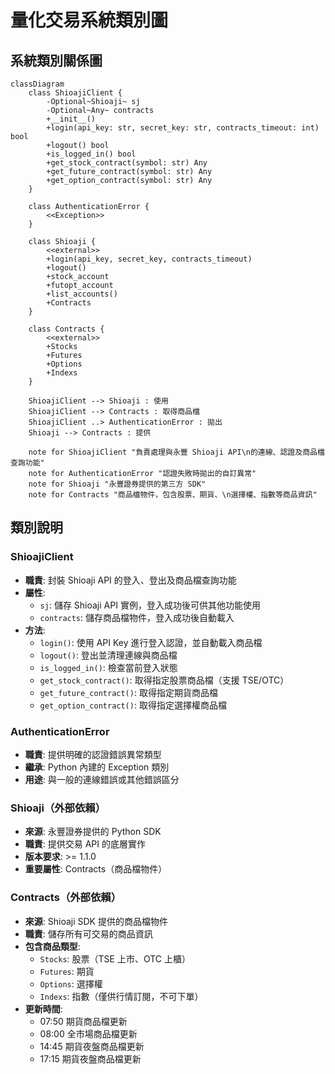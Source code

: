 # 量化交易系統類別圖

## 系統類別關係圖

```mermaid
classDiagram
    class ShioajiClient {
        -Optional~Shioaji~ sj
        -Optional~Any~ contracts
        +__init__()
        +login(api_key: str, secret_key: str, contracts_timeout: int) bool
        +logout() bool
        +is_logged_in() bool
        +get_stock_contract(symbol: str) Any
        +get_future_contract(symbol: str) Any
        +get_option_contract(symbol: str) Any
    }
    
    class AuthenticationError {
        <<Exception>>
    }
    
    class Shioaji {
        <<external>>
        +login(api_key, secret_key, contracts_timeout)
        +logout()
        +stock_account
        +futopt_account
        +list_accounts()
        +Contracts
    }
    
    class Contracts {
        <<external>>
        +Stocks
        +Futures
        +Options
        +Indexs
    }
    
    ShioajiClient --> Shioaji : 使用
    ShioajiClient --> Contracts : 取得商品檔
    ShioajiClient ..> AuthenticationError : 拋出
    Shioaji --> Contracts : 提供
    
    note for ShioajiClient "負責處理與永豐 Shioaji API\n的連線、認證及商品檔查詢功能"
    note for AuthenticationError "認證失敗時拋出的自訂異常"
    note for Shioaji "永豐證券提供的第三方 SDK"
    note for Contracts "商品檔物件，包含股票、期貨、\n選擇權、指數等商品資訊"
```

## 類別說明

### ShioajiClient
- **職責**: 封裝 Shioaji API 的登入、登出及商品檔查詢功能
- **屬性**:
  - `sj`: 儲存 Shioaji API 實例，登入成功後可供其他功能使用
  - `contracts`: 儲存商品檔物件，登入成功後自動載入
- **方法**:
  - `login()`: 使用 API Key 進行登入認證，並自動載入商品檔
  - `logout()`: 登出並清理連線與商品檔
  - `is_logged_in()`: 檢查當前登入狀態
  - `get_stock_contract()`: 取得指定股票商品檔（支援 TSE/OTC）
  - `get_future_contract()`: 取得指定期貨商品檔
  - `get_option_contract()`: 取得指定選擇權商品檔

### AuthenticationError
- **職責**: 提供明確的認證錯誤異常類型
- **繼承**: Python 內建的 Exception 類別
- **用途**: 與一般的連線錯誤或其他錯誤區分

### Shioaji（外部依賴）
- **來源**: 永豐證券提供的 Python SDK
- **職責**: 提供交易 API 的底層實作
- **版本要求**: >= 1.1.0
- **重要屬性**: Contracts（商品檔物件）

### Contracts（外部依賴）
- **來源**: Shioaji SDK 提供的商品檔物件
- **職責**: 儲存所有可交易的商品資訊
- **包含商品類型**:
  - `Stocks`: 股票（TSE 上市、OTC 上櫃）
  - `Futures`: 期貨
  - `Options`: 選擇權
  - `Indexs`: 指數（僅供行情訂閱，不可下單）
- **更新時間**:
  - 07:50 期貨商品檔更新
  - 08:00 全市場商品檔更新
  - 14:45 期貨夜盤商品檔更新
  - 17:15 期貨夜盤商品檔更新
